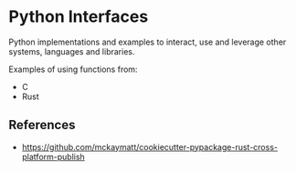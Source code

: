 # Python Interfaces

Python implementations and examples to interact, use and leverage other systems, languages and libraries.

Examples of using functions from:

- C
- Rust

## References

- https://github.com/mckaymatt/cookiecutter-pypackage-rust-cross-platform-publish
